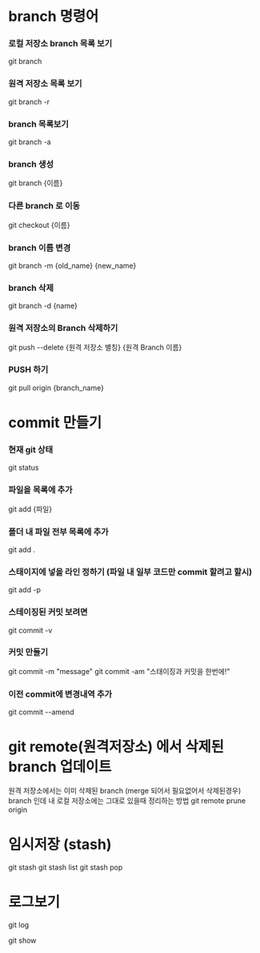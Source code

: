 # branch 명령어
### 로컬 저장소 branch 목록 보기
git branch
### 원격 저장소 목록 보기
git branch -r
 
### branch 목록보기
git branch -a
 
### branch 생성
git branch {이름}
 
### 다른 branch 로 이동
git checkout {이름}
 
### branch 이름 변경
git branch -m {old_name} {new_name}
 
### branch 삭제
git branch -d {name}
 
### 원격 저장소의 Branch 삭제하기
git push --delete {원격 저장소 별칭} {원격 Branch 이름}
 
### PUSH 하기
git pull origin {branch_name}
 
 
 
# commit 만들기
### 현재 git 상태
git status
### 파일을 목록에 추가
git add {파일}
### 폴더 내 파일 전부 목록에 추가
git add .
 
### 스태이지에 넣을 라인 정하기 (파일 내 일부 코드만 commit 할려고 할시)
git add -p
 
### 스테이징된 커밋 보려면
git commit -v
 
### 커밋 만들기
git commit -m "message"
git commit -am "스태이징과 커밋을 한번에!"
 
### 이전 commit에 변경내역 추가
git commit --amend
 
# git remote(원격저장소) 에서 삭제된 branch 업데이트
원격 저장소에서는 이미 삭제된 branch (merge 되어서 필요없어서 삭제된경우)
branch 인데 내 로컬 저장소에는 그대로 있을때 정리하는 방법
git remote prune origin
 
 
# 임시저장 (stash)
git stash
git stash list
git stash pop

# 로그보기
git log

git show
